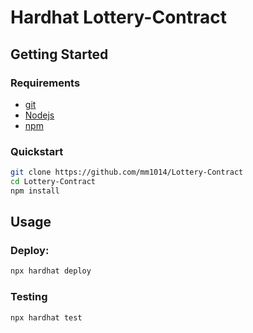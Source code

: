 # Hardhat Lottery-Contract

## Getting Started
### Requirements

- [git](https://git-scm.com/book/en/v2/Getting-Started-Installing-Git)
- [Nodejs](https://nodejs.org/en/)
- [npm](https://www.npmjs.com/)
  
### Quickstart
```bash
git clone https://github.com/mm1014/Lottery-Contract
cd Lottery-Contract
npm install
```

## Usage
### Deploy:
```bash
npx hardhat deploy
```
### Testing
```bash
npx hardhat test
```